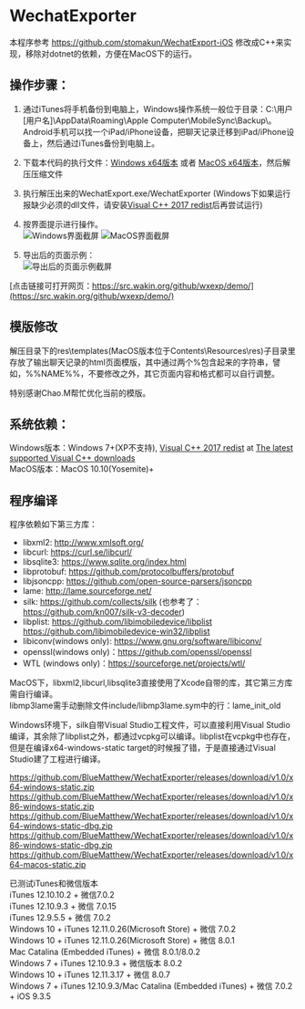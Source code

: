 # WechatExporter

本程序参考 https://github.com/stomakun/WechatExport-iOS 修改成C++来实现，移除对dotnet的依赖，方便在MacOS下的运行。

## 操作步骤：
1. 通过iTunes将手机备份到电脑上，Windows操作系统一般位于目录：C:\用户[用户名]\AppData\Roaming\Apple Computer\MobileSync\Backup\。Android手机可以找一个iPad/iPhone设备，把聊天记录迁移到iPad/iPhone设备上，然后通过iTunes备份到电脑上。

2. 下载本代码的执行文件：[Windows x64版本](https://github.com/BlueMatthew/WechatExporter/releases/download/v1.8.0.6/v1.8.0.6_x64_win.zip) 或者 [MacOS x64版本](https://github.com/BlueMatthew/WechatExporter/releases/download/v1.8.0.6/v1.8.0.6_x64_macos.zip)，然后解压压缩文件

3. 执行解压出来的WechatExport.exe/WechatExporter (Windows下如果运行报缺少必须的dll文件，请安装[Visual C++ 2017 redist](https://aka.ms/vs/16/release/vc_redist.x64.exe)后再尝试运行)

4. 按界面提示进行操作。  
![Windows界面截屏](https://src.wakin.org/github/wxexp/screenshots/win.png) ![MacOS界面截屏](https://src.wakin.org/github/wxexp/screenshots/mac.png###)

5. 导出后的页面示例：  
![导出后的页面示例截屏](https://src.wakin.org/github/wxexp/demo/demo.png)
  
[点击链接可打开网页：https://src.wakin.org/github/wxexp/demo/](https://src.wakin.org/github/wxexp/demo/)

## 模版修改
解压目录下的res\templates(MacOS版本位于Contents\Resources\res)子目录里存放了输出聊天记录的html页面模版，其中通过两个%包含起来的字符串，譬如，%%NAME%%，不要修改之外，其它页面内容和格式都可以自行调整。  
  
特别感谢Chao.M帮忙优化当前的模版。  
  
## 系统依赖：
Windows版本：Windows 7+(XP不支持), [Visual C++ 2017 redist](https://aka.ms/vs/16/release/vc_redist.x64.exe) at [The latest supported Visual C++ downloads](https://support.microsoft.com/en-us/help/2977003/the-latest-supported-visual-c-downloads)  
MacOS版本：MacOS 10.10(Yosemite)+


## 程序编译
程序依赖如下第三方库：
- libxml2: http://www.xmlsoft.org/  
- libcurl: https://curl.se/libcurl/  
- libsqlite3: https://www.sqlite.org/index.html   
- libprotobuf: https://github.com/protocolbuffers/protobuf  
- libjsoncpp: https://github.com/open-source-parsers/jsoncpp  
- lame: http://lame.sourceforge.net/ 
- silk: https://github.com/collects/silk (也参考了： https://github.com/kn007/silk-v3-decoder)  
- libplist: https://github.com/libimobiledevice/libplist  https://github.com/libimobiledevice-win32/libplist  
- libiconv(windows only): https://www.gnu.org/software/libiconv/  
- openssl(windows only)：https://github.com/openssl/openssl   
- WTL (windows only)：https://sourceforge.net/projects/wtl/  

MacOS下，libxml2,libcurl,libsqlite3直接使用了Xcode自带的库，其它第三方库需自行编译。  
libmp3lame需手动删除文件include/libmp3lame.sym中的行：lame_init_old  

Windows环境下，silk自带Visual Studio工程文件，可以直接利用Visual Studio编译，其余除了libplist之外，都通过vcpkg可以编译。libplist在vcpkg中也存在，但是在编译x64-windows-static target的时候报了错，于是直接通过Visual Studio建了工程进行编译。

https://github.com/BlueMatthew/WechatExporter/releases/download/v1.0/x64-windows-static.zip
https://github.com/BlueMatthew/WechatExporter/releases/download/v1.0/x86-windows-static.zip
https://github.com/BlueMatthew/WechatExporter/releases/download/v1.0/x64-windows-static-dbg.zip
https://github.com/BlueMatthew/WechatExporter/releases/download/v1.0/x86-windows-static-dbg.zip
https://github.com/BlueMatthew/WechatExporter/releases/download/v1.0/x64-macos-static.zip  
  
已测试iTunes和微信版本  
iTunes 12.10.10.2 + 微信7.0.2  
iTunes 12.10.9.3 + 微信 7.0.15  
iTunes 12.9.5.5 + 微信 7.0.2  
Windows 10 + iTunes 12.11.0.26(Microsoft Store) + 微信 7.0.2  
Windows 10 + iTunes 12.11.0.26(Microsoft Store) + 微信 8.0.1  
Mac Catalina (Embedded iTunes) + 微信 8.0.1/8.0.2  
Windows 7 + iTunes 12.10.9.3 + 微信版本 8.0.2  
Windows 10 + iTunes 12.11.3.17 + 微信 8.0.7  
Windows 7 + iTunes 12.10.9.3/Mac Catalina (Embedded iTunes) + 微信 7.0.2 + iOS 9.3.5  

